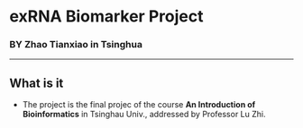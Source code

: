 # exRNA Biomarker Project
### BY Zhao Tianxiao in Tsinghua
****
## What is it
- The project is the final projec of the course **An Introduction of Bioinformatics** in Tsinghau Univ., addressed by Professor Lu Zhi. 

